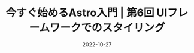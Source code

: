 ---
title: 今すぐ始めるAstro入門 | 第6回 UIフレームワークでのスタイリング
at: CodeGrid
date: 2022-10-27
type: writing
draft: false
link: https://www.codegrid.net/articles/2022-astro-6/
---